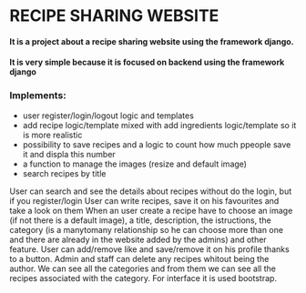 <h1> RECIPE SHARING WEBSITE</h1>
<h4>It is a project about a recipe sharing website using the framework django.</h4>
<h4>It is very simple because it is focused on backend using the framework django</h4>
<h3>Implements:</h3>
  <ul>
    <li>
      user register/login/logout logic and templates
    </li>
    <li>
      add recipe logic/template mixed with add ingredients logic/template so it is more realistic
    </li>
    <li>
      possibility to save recipes and a logic to count how much ppeople save it and displa this number
    </li>
    <li>
      a function to manage the images (resize and default image)
    </li>
    <li>
      search recipes by title
    </li>
</ul>
<p>
  User can search and see the details about recipes without do the login, but if you register/login User can write recipes, save it on his favourites and take a look on them
  When an user create a recipe have to choose an image (if not there is a default image), a title, description, the istructions, the category (is a manytomany relationship so he can choose more than one and there   are already in the website added by the admins) and other feature. User can add/remove like and save/remove it on his profile thanks to a button. Admin and staff can delete any recipes whitout being the author.
  We can see all the categories and from them we can see all the recipes associated with the category.
  For interface it is used bootstrap.
</p>


  
  
